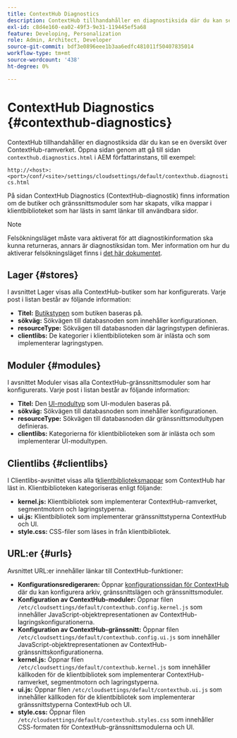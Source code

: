 ```yaml
---
title: ContextHub Diagnostics
description: ContextHub tillhandahåller en diagnostiksida där du kan se en översikt över ContextHub-ramverket
exl-id: c8d4e160-ea02-49f3-9e31-119445ef5a68
feature: Developing, Personalization
role: Admin, Architect, Developer
source-git-commit: bdf3e0896eee1b3aa6edfc481011f50407835014
workflow-type: tm+mt
source-wordcount: '438'
ht-degree: 0%

---
```


# ContextHub Diagnostics {#contexthub-diagnostics}

ContextHub tillhandahåller en diagnostiksida där du kan se en översikt över ContextHub-ramverket. Öppna sidan genom att gå till sidan `contexthub.diagnostics.html` i AEM författarinstans, till exempel:

`http://<host>:<port>/conf/<site>/settings/cloudsettings/default/contexthub.diagnostics.html`

På sidan ContextHub Diagnostics (ContextHub-diagnostik) finns information om de butiker och gränssnittsmoduler som har skapats, vilka mappar i klientbiblioteket som har lästs in samt länkar till användbara sidor.

>[!NOTE]
>
>Felsökningsläget måste vara aktiverat för att diagnostikinformation ska kunna returneras, annars är diagnostiksidan tom. Mer information om hur du aktiverar felsökningsläget finns i [det här dokumentet](configuring-contexthub.md#debugging-contexthub).

## Lager {#stores}

I avsnittet Lager visas alla ContextHub-butiker som har konfigurerats. Varje post i listan består av följande information:

* **Titel:** [Butikstypen](sample-stores.md) som butiken baseras på.
* **sökväg:** Sökvägen till databasnoden som innehåller konfigurationen.
* **resourceType:** Sökvägen till databasnoden där lagringstypen definieras.
* **clientlibs:** De kategorier i klientbiblioteken som är inlästa och som implementerar lagringstypen.

## Moduler {#modules}

I avsnittet Moduler visas alla ContextHub-gränssnittsmoduler som har konfigurerats. Varje post i listan består av följande information:

* **Titel:** Den [UI-modultyp](sample-modules.md) som UI-modulen baseras på.
* **sökväg:** Sökvägen till databasnoden som innehåller konfigurationen.
* **resourceType:** Sökvägen till databasnoden där gränssnittsmodultypen definieras.
* **clientlibs:** Kategorierna för klientbiblioteken som är inlästa och som implementerar UI-modultypen.

## Clientlibs {#clientlibs}

I Clientlibs-avsnittet visas alla t[klientbiblioteksmappar](/help/implementing/developing/introduction/clientlibs.md) som ContextHub har läst in. Klientbiblioteken kategoriseras enligt följande:

* **kernel.js:** Klientbibliotek som implementerar ContextHub-ramverket, segmentmotorn och lagringstyperna.
* **ui.js:** Klientbibliotek som implementerar gränssnittstyperna ContextHub och UI.
* **style.css:** CSS-filer som läses in från klientbibliotek.

## URL:er {#urls}

Avsnittet URL:er innehåller länkar till ContextHub-funktioner:

* **Konfigurationsredigeraren:** Öppnar [konfigurationssidan för ContextHub](configuring-contexthub.md) där du kan konfigurera arkiv, gränssnittslägen och gränssnittsmoduler.
* **Konfiguration av ContextHub-moduler:** Öppnar filen `/etc/cloudsettings/default/contexthub.config.kernel.js` som innehåller JavaScript-objektrepresentationen av ContextHub-lagringskonfigurationerna.
* **Konfiguration av ContextHub-gränssnitt:** Öppnar filen `/etc/cloudsettings/default/contexthub.config.ui.js` som innehåller JavaScript-objektrepresentationen av ContextHub-gränssnittskonfigurationerna.
* **kernel.js:** Öppnar filen `/etc/cloudsettings/default/contexthub.kernel.js` som innehåller källkoden för de klientbibliotek som implementerar ContextHub-ramverket, segmentmotorn och lagringstyperna.
* **ui.js:** Öppnar filen `/etc/cloudsettings/default/contexthub.ui.js` som innehåller källkoden för de klientbibliotek som implementerar gränssnittstyperna ContextHub och UI.
* **style.css:** Öppnar filen `/etc/cloudsettings/default/contexthub.styles.css` som innehåller CSS-formaten för ContextHub-gränssnittsmodulerna och UI.
